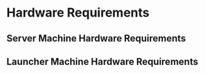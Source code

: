 # Hardware Requirements


## Server Machine Hardware Requirements


## Launcher Machine Hardware Requirements



